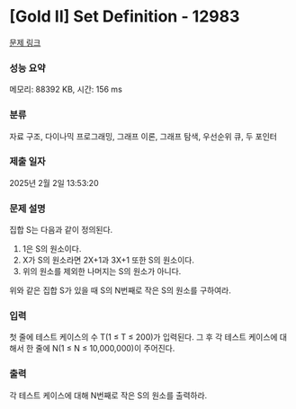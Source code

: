 # [Gold II] Set Definition - 12983 

[문제 링크](https://www.acmicpc.net/problem/12983) 

### 성능 요약

메모리: 88392 KB, 시간: 156 ms

### 분류

자료 구조, 다이나믹 프로그래밍, 그래프 이론, 그래프 탐색, 우선순위 큐, 두 포인터

### 제출 일자

2025년 2월 2일 13:53:20

### 문제 설명

<p>집합 S는 다음과 같이 정의된다.</p>

<ol>
	<li>1은 S의 원소이다.</li>
	<li>X가 S의 원소라면 2X+1과 3X+1 또한 S의 원소이다.</li>
	<li>위의 원소를 제외한 나머지는 S의 원소가 아니다.</li>
</ol>

<p>위와 같은 집합 S가 있을 때 S의 N번째로 작은 S의 원소를 구하여라.</p>

### 입력 

 <p>첫 줄에 테스트 케이스의 수 T(1 ≤ T ≤ 200)가 입력된다. 그 후 각 테스트 케이스에 대해서 한 줄에 N(1 ≤ N ≤ 10,000,000)이 주어진다.</p>

### 출력 

 <p>각 테스트 케이스에 대해 N번째로 작은 S의 원소를 출력하라.</p>

